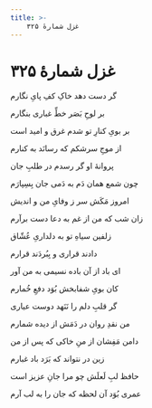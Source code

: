 ```yaml
---
title: >-
    غزل شمارهٔ ۳۲۵
---
```

# غزل شمارهٔ ۳۲۵

<div class="b" id="bn1"><div class="m1"><p>گر دست دهد خاکِ کفِ پایِ نگارم</p></div>
<div class="m2"><p>بر لوحِ بَصَر خطِّ غباری بنگارم</p></div></div>
<div class="b" id="bn2"><div class="m1"><p>بر بویِ کنارِ تو شدم غرق و امید است</p></div>
<div class="m2"><p>از موجِ سرشکم که رسانَد به کنارم</p></div></div>
<div class="b" id="bn3"><div class="m1"><p>پروانهٔ او گر رسدم در طلبِ جان</p></div>
<div class="m2"><p>چون شمع همان دَم به دَمی جان بِسِپارَم</p></div></div>
<div class="b" id="bn4"><div class="m1"><p>امروز مَکَش سر ز وفایِ من و اندیش</p></div>
<div class="m2"><p>زان شب که من از غم به دعا دست برآرم</p></div></div>
<div class="b" id="bn5"><div class="m1"><p>زلفین سیاهِ تو به دلداریِ عُشّاق</p></div>
<div class="m2"><p>دادند قراری و بِبُردَند قرارم</p></div></div>
<div class="b" id="bn6"><div class="m1"><p>ای باد از آن باده نسیمی به من آور</p></div>
<div class="m2"><p>کان بویِ شفابخش بُوَد دفعِ خُمارم</p></div></div>
<div class="b" id="bn7"><div class="m1"><p>گر قلبِ دلم را نَنَهد دوست عیاری</p></div>
<div class="m2"><p>من نقدِ روان در دَمَش از دیده شمارم</p></div></div>
<div class="b" id="bn8"><div class="m1"><p>دامن مَفِشان از منِ خاکی که پس از من</p></div>
<div class="m2"><p>زین در نتواند که بَرَد باد غبارم</p></div></div>
<div class="b" id="bn9"><div class="m1"><p>حافظ لبِ لَعلَش چو مرا جانِ عزیز است</p></div>
<div class="m2"><p>عمری بُوَد آن لحظه که جان را به لب آرم</p></div></div>